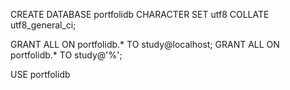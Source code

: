 CREATE DATABASE portfolidb 
CHARACTER SET utf8 
COLLATE utf8_general_ci;

GRANT ALL ON portfolidb.* TO study@localhost;
GRANT ALL ON portfolidb.* TO study@'%';

USE portfolidb